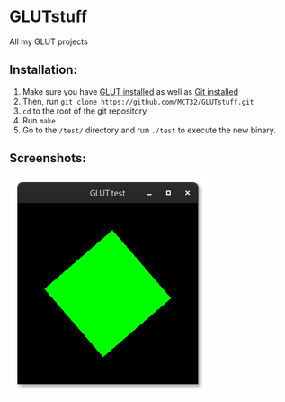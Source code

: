 # GLUTstuff
All my GLUT projects

## Installation:
1. Make sure you have [GLUT installed](http://freeglut.sourceforge.net/)
as well as [Git installed](https://git-scm.com/)
2. Then, run `git clone https://github.com/MCT32/GLUTstuff.git`
3. `cd` to the root of the git repository
4. Run `make`
5. Go to the `/test/` directory and run `./test` to execute the new binary.

## Screenshots:
![Epic screenshot](https://raw.githubusercontent.com/MCT32/GLUTstuff/master/Screenshots/cool_thing.png)
